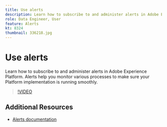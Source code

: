 ```yaml
---
title: Use alerts
description: Learn how to subscribe to and administer alerts in Adobe Experience Platform. Alerts help you monitor various processes to make sure your Platform implementation is running smoothly.
role: Data Engineer, User
feature: Alerts
kt: 8324
thumbnail: 336218.jpg
---
```

# Use alerts

Learn how to subscribe to and administer alerts in Adobe Experience Platform. Alerts help you monitor various processes to make sure your Platform implementation is running smoothly.

>[!VIDEO](https://video.tv.adobe.com/v/336218?quality=12&learn=on)

## Additional Resources

* [Alerts documentation](https://experienceleague.adobe.com/docs/experience-platform/observability/home.html)
